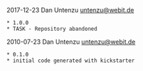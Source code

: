 2017-12-23 Dan Untenzu  <untenzu@webit.de>

	* 1.0.0
	* TASK - Repository abandoned

2010-07-23 Dan Untenzu  <untenzu@webit.de>

	* 0.1.0
	* initial code generated with kickstarter

